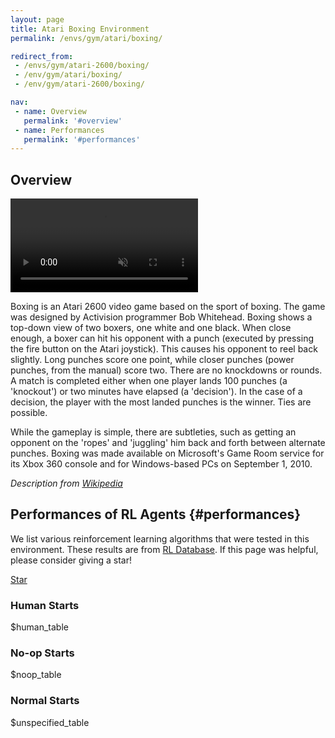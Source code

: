 ```yaml
---
layout: page
title: Atari Boxing Environment
permalink: /envs/gym/atari/boxing/

redirect_from:
 - /envs/gym/atari-2600/boxing/
 - /env/gym/atari/boxing/
 - /env/gym/atari-2600/boxing/

nav:
 - name: Overview
   permalink: '#overview'
 - name: Performances
   permalink: '#performances'
---
```



## Overview

<video autoplay muted loop controls>
  <source src="{{ 'assets/_pages/envs/gym/atari/boxing.mp4' | absolute_url }}" type="video/mp4">
</video>

Boxing is an Atari 2600 video game based on the sport of boxing. The game was designed by Activision programmer Bob Whitehead. Boxing shows a top-down view of two boxers, one white and one black. When close enough, a boxer can hit his opponent with a punch (executed by pressing the fire button on the Atari joystick). This causes his opponent to reel back slightly. Long punches score one point, while closer punches (power punches, from the manual) score two. There are no knockdowns or rounds. A match is completed either when one player lands 100 punches (a 'knockout') or two minutes have elapsed (a 'decision'). In the case of a decision, the player with the most landed punches is the winner. Ties are possible.

While the gameplay is simple, there are subtleties, such as getting an opponent on the 'ropes' and 'juggling' him back and forth between alternate punches. Boxing was made available on Microsoft's Game Room service for its Xbox 360 console and for Windows-based PCs on September 1, 2010.

*Description from [Wikipedia](https://en.wikipedia.org/wiki/Boxing_(1980_video_game))*


## Performances of RL Agents {#performances}

We list various reinforcement learning algorithms that were tested in this environment. These results are from [RL Database](https://github.com/seungjaeryanlee/rldb). If this page was helpful, please consider giving a star!

<!-- Place this tag where you want the button to render. -->
<a class="github-button" href="https://github.com/seungjaeryanlee/rldb" data-icon="octicon-star" data-size="large" data-show-count="true" aria-label="Star seungjaeryanlee/rldb on GitHub">Star</a>
<!-- Place this tag in your head or just before your close body tag. -->
<script async defer src="https://buttons.github.io/buttons.js"></script>

### Human Starts

$human_table

### No-op Starts

$noop_table

### Normal Starts

$unspecified_table
